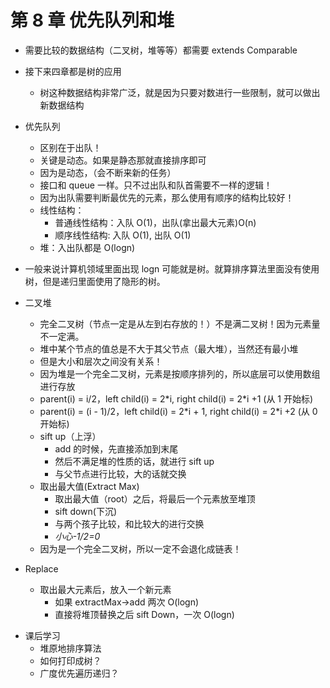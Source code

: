 # 第 8 章 优先队列和堆

- 需要比较的数据结构（二叉树，堆等等）都需要 extends Comparable
- 接下来四章都是树的应用
  - 树这种数据结构非常广泛，就是因为只要对数进行一些限制，就可以做出新数据结构
- 优先队列
  - 区别在于出队！
  - 关键是动态。如果是静态那就直接排序即可
  - 因为是动态，（会不断来新的任务）
  - 接口和 queue 一样。只不过出队和队首需要不一样的逻辑！
  - 因为出队需要判断最优先的元素，那么使用有顺序的结构比较好！
  - 线性结构：
    - 普通线性结构：入队 O(1)，出队(拿出最大元素)O(n)
    - 顺序线性结构: 入队 O(1), 出队 O(1)
  - 堆：入出队都是 O(logn)
- 一般来说计算机领域里面出现 logn 可能就是树。就算排序算法里面没有使用树，但是递归里面使用了隐形的树。
- 二叉堆

  - 完全二叉树（节点一定是从左到右存放的！）不是满二叉树！因为元素量不一定满。
  - 堆中某个节点的值总是不大于其父节点（最大堆），当然还有最小堆
  - 但是大小和层次之间没有关系！
  - 因为堆是一个完全二叉树，元素是按顺序排列的，所以底层可以使用数组进行存放
  - parent(i) = i/2，left child(i) = 2\*i, right child(i) = 2\*i +1 (从 1 开始标)
  - parent(i) = (i - 1)/2，left child(i) = 2\*i + 1, right child(i) = 2\*i +2 (从 0 开始标)
  - sift up（上浮）
    - add 的时候，先直接添加到末尾
    - 然后不满足堆的性质的话，就进行 sift up
    - 与父节点进行比较，大的话就交换
  - 取出最大值(Extract Max)
    - 取出最大值（root）之后，将最后一个元素放至堆顶
    - sift down(下沉)
    - 与两个孩子比较，和比较大的进行交换
    - _小心-1/2=0_
  - 因为是一个完全二叉树，所以一定不会退化成链表！

- Replace
  - 取出最大元素后，放入一个新元素
    - 如果 extractMax->add 两次 O(logn)
    - 直接将堆顶替换之后 sift Down，一次 O(logn)

* 课后学习
  - 堆原地排序算法
  - 如何打印成树？
  - 广度优先遍历递归？
